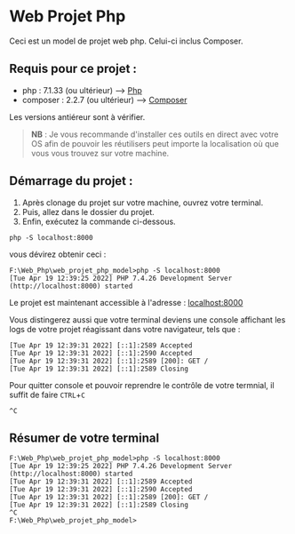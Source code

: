 # Web Projet Php

Ceci est un model de projet web php. Celui-ci inclus Composer.

## Requis pour ce projet :

- php : 7.1.33 (ou ultérieur) --> [Php](https://www.php.net/)
- composer : 2.2.7 (ou ultérieur) --> [Composer](https://getcomposer.org/)

Les versions antiéreur sont à vérifier.

> **NB** : Je vous recommande d'installer ces outils en direct avec votre OS afin de pouvoir les réutilisers peut importe la localisation où que vous vous trouvez sur votre machine.

## Démarrage du projet :

1. Après clonage du projet sur votre machine, ouvrez votre terminal.
2. Puis, allez dans le dossier du projet.
3. Enfin, exécutez la commande ci-dessous.

```
php -S localhost:8000
```

vous dévirez obtenir ceci :

```
F:\Web_Php\web_projet_php_model>php -S localhost:8000
[Tue Apr 19 12:39:25 2022] PHP 7.4.26 Development Server (http://localhost:8000) started
```

Le projet est maintenant accessible à l'adresse : [localhost:8000](http://localhost:8000)

Vous distingerez aussi que votre terminal deviens une console affichant les logs de votre projet réagissant dans votre navigateur, tels que :

```
[Tue Apr 19 12:39:31 2022] [::1]:2589 Accepted
[Tue Apr 19 12:39:31 2022] [::1]:2590 Accepted
[Tue Apr 19 12:39:31 2022] [::1]:2589 [200]: GET /
[Tue Apr 19 12:39:31 2022] [::1]:2589 Closing
```

Pour quitter console et pouvoir reprendre le contrôle de votre termnial, il suffit de faire `CTRL`+`C`

```
^C
```

## Résumer de votre terminal

```
F:\Web_Php\web_projet_php_model>php -S localhost:8000
[Tue Apr 19 12:39:25 2022] PHP 7.4.26 Development Server (http://localhost:8000) started
[Tue Apr 19 12:39:31 2022] [::1]:2589 Accepted
[Tue Apr 19 12:39:31 2022] [::1]:2590 Accepted
[Tue Apr 19 12:39:31 2022] [::1]:2589 [200]: GET /
[Tue Apr 19 12:39:31 2022] [::1]:2589 Closing
^C
F:\Web_Php\web_projet_php_model>
```

